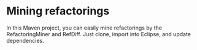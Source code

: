 # Mining refactorings

In this Maven project, you can easily mine refactorings by the RefactoringMiner and RefDiff. Just clone, import into Eclipse, and update dependencies.
